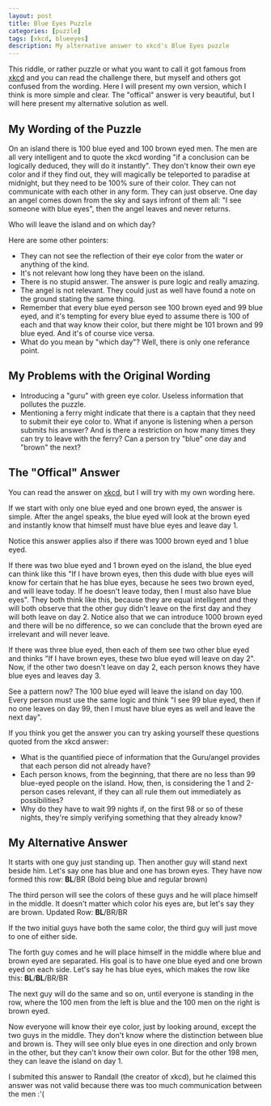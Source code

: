 ```yaml
---
layout: post
title: Blue Eyes Puzzle
categories: [puzzle]
tags: [xkcd, blueeyes]
description: My alternative answer to xkcd's Blue Eyes puzzle
---
```



This riddle, or rather puzzle or what you want to call it got famous from [xkcd](https://xkcd.com/blue_eyes.html) and you can read the challenge there, but myself and others got confused from the wording. Here I will present my own version, which I think is more simple and clear. The "offical" answer is very beautiful, but I will here present my alternative solution as well.

## My Wording of the Puzzle
On an island there is 100 blue eyed and 100 brown eyed men. The men are all very intelligent and to quote the xkcd wording "if a conclusion can be logically deduced, they will do it instantly". They don't know their own eye color and if they find out, they will magically be teleported to paradise at midnight, but they need to be 100% sure of their color. They can not communicate with each other in any form. They can just observe. 
One day an angel comes down from the sky and says infront of them all: "I see someone with blue eyes", then the angel leaves and never returns.  

Who will leave the island and on which day?

Here are some other pointers:
* They can not see the reflection of their eye color from the water or anything of the kind.
* It's not relevant how long they have been on the island.
* There is no stupid answer. The answer is pure logic and really amazing.
* The angel is not relevant. They could just as well have found a note on the ground stating the same thing.
* Remember that every blue eyed person see 100 brown eyed and 99 blue eyed, and it's tempting for every blue eyed to assume there is 100 of each and that way know their color, but there might be 101 brown and 99 blue eyed. And it's of course vice versa.
* What do you mean by "which day"? Well, there is only one referance point.

## My Problems with the Original Wording

* Introducing a "guru" with green eye color. Useless information that pollutes the puzzle.
* Mentioning a ferry might indicate that there is a captain that they need to submit their eye color to. What if anyone is listening when a person submits his answer? And is there a restriction on how many times they can try to leave with the ferry? Can a person try "blue" one day and "brown" the next?

## The "Offical" Answer

You can read the answer on [xkcd](https://xkcd.com/solution.html), but I will try with my own wording here.

If we start with only one blue eyed and one brown eyed, the answer is simple. After the angel speaks, the blue eyed will look at the brown eyed and instantly know that himself must have blue eyes and leave day 1. 

Notice this answer applies also if there was 1000 brown eyed and 1 blue eyed.  

If there was two blue eyed and 1 brown eyed on the island, the blue eyed can think like this "If I have brown eyes, then this dude with blue eyes will know for certain that he has blue eyes, because he sees two brown eyed, and will leave today. If he doesn't leave today, then I must also have blue eyes". They both think like this, because they are equal intelligent and they will both observe that the other guy didn't leave on the first day and they will both leave on day 2. Notice also that we can introduce 1000 brown eyed and there will be no difference, so we can conclude that the brown eyed are irrelevant and will never leave.

If there was three blue eyed, then each of them see two other blue eyed and thinks "If I have brown eyes, these two blue eyed will leave on day 2". Now, if the other two doesn't leave on day 2, each person knows they have blue eyes and leaves day 3.

See a pattern now? The 100 blue eyed will leave the island on day 100. Every person must use the same logic and think "I see 99 blue eyed, then if no one leaves on day 99, then I must have blue eyes as well and leave the next day".

If you think you get the answer you can try asking yourself these questions quoted from the xkcd answer:
* What is the quantified piece of information that the Guru/angel provides that each person did not already have?
* Each person knows, from the beginning, that there are no less than 99 blue-eyed people on the island. How, then, is considering the 1 and 2-person cases relevant, if they can all rule them out immediately as possibilities?
* Why do they have to wait 99 nights if, on the first 98 or so of these nights, they're simply verifying something that they already know?

## My Alternative Answer

It starts with one guy just standing up. Then another guy will stand next beside him. Let's say one has blue and one has brown eyes. They have now formed this row: **BL**/BR (Bold being blue and regular brown)  
    
The third person will see the colors of these guys and he will place himself in the middle. It doesn't matter which color his eyes are, but let's say they are brown. Updated Row: **BL**/BR/BR
  
If the two initial guys have both the same color, the third guy will just move to one of either side.  
  
The forth guy comes and he will place himself in the middle where blue and brown eyed are separated. His goal is to have one blue eyed and one brown eyed on each side. Let's say he has blue eyes, which makes the row like this: **BL**/**BL**/BR/BR
  
The next guy will do the same and so on, until everyone is standing in the row, where the 100 men from the left is blue and the 100 men on the right is brown eyed.  
  
Now everyone will know their eye color, just by looking around, except the two guys in the middle. They don't know where the distinction between blue and brown is. They will see only blue eyes in one direction and only brown in the other, but they can't know their own color. But for the other 198 men, they can leave the island on day 1.  
  
I submited this answer to Randall (the creator of xkcd), but he claimed this answer was not valid because there was too much communication between the men :'(
        
